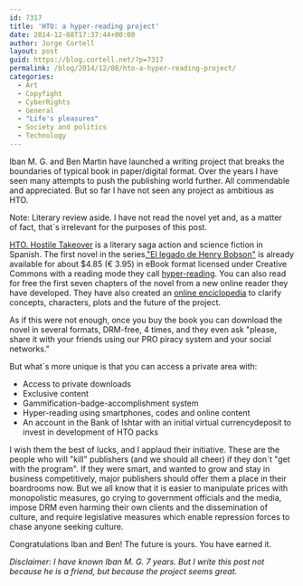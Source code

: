 ```yaml
---
id: 7317
title: 'HTO: a hyper-reading project'
date: 2014-12-08T17:37:44+00:00
author: Jorge Cortell
layout: post
guid: https://blog.cortell.net/?p=7317
permalink: /blog/2014/12/08/hto-a-hyper-reading-project/
categories:
  - Art
  - Copyfight
  - CyberRights
  - General
  - "Life's pleasures"
  - Society and politics
  - Technology
---
```

Iban M. G. and Ben Martin have launched a writing project that breaks the boundaries of typical book in paper/digital format. Over the years I have seen many attempts to push the publishing world further. All commendable and appreciated. But so far I have not seen any project as ambitious as HTO.

Note: Literary review aside. I have not read the novel yet and, as a matter of fact, that`s irrelevant for the purposes of this post.

[HTO. Hostile Takeover](https://www.htonovel.cc/) is a literary saga action and science fiction in Spanish. The first novel in the series,<a title="https://www.htonovel.cc/comprar" href="https://www.htonovel.cc/comprar" target="_blank">"El legado de Henry Bobson"</a> is already available for about $4.85 (€ 3.95) in eBook format licensed under Creative Commons with a reading mode they call [hyper-reading](https://www.htonovel.cc/hiperlectura). You can also read for free the first seven chapters of the novel from a new online reader they have developed. They have also created an [online enciclopedia](https://htonovel.cc/HTOpedia) to clarify concepts, characters, plots and the future of the project.

As if this were not enough, once you buy the book you can download the novel in several formats, DRM-free, 4 times, and they even ask "please, share it with your friends using our PRO piracy system and your social networks."

But what`s more unique is that you can access a private area with:

  * Access to private downloads
  * Exclusive content
  * Gammification-badge-accomplishment system
  * Hyper-reading using smartphones, codes and online content
  * An account in the Bank of Ishtar with an initial virtual currencydeposit to invest in development of HTO packs

I wish them the best of lucks, and I applaud their initiative. These are the people who will "kill" publishers (and we should all cheer) if they don`t "get with the program". If they were smart, and wanted to grow and stay in business competitively, major publishers should offer them a place in their boardrooms now. But we all know that it is easier to manipulate prices with monopolistic measures, go crying to government officials and the media, impose DRM even harming their own clients and the dissemination of culture, and require legislative measures which enable repression forces to chase anyone seeking culture.

Congratulations Iban and Ben! The future is yours. You have earned it.

_Disclaimer: I have known Iban M. G. 7 years. But I write this post not because he is a friend, but because the project seems great._